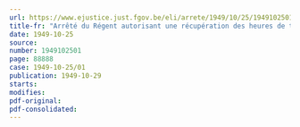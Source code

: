```yaml
---
url: https://www.ejustice.just.fgov.be/eli/arrete/1949/10/25/1949102501/justel
title-fr: "Arrêté du Régent autorisant une récupération des heures de travail perdues par suite du mauvais temps dans les industries relevant de la Commission paritaire de la Construction"
date: 1949-10-25
source:
number: 1949102501
page: 88888
case: 1949-10-25/01
publication: 1949-10-29
starts:
modifies:
pdf-original:
pdf-consolidated:
---
```


